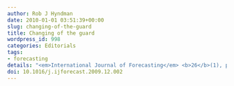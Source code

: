 ```yaml
---
author: Rob J Hyndman
date: 2010-01-01 03:51:39+00:00
slug: changing-of-the-guard
title: Changing of the guard
wordpress_id: 998
categories: Editorials
tags:
- forecasting
details: "<em>International Journal of Forecasting</em> <b>26</b>(1), p1"
doi: 10.1016/j.ijforecast.2009.12.002
---
```

